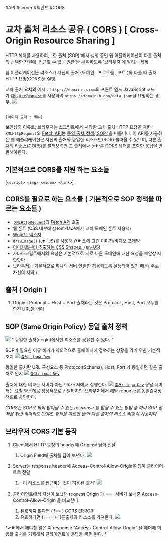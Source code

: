 #API #server #백엔드 #CORS 

# 교차 출처 리소스 공유 ( CORS ) [ Cross- Origin Resource Sharing ]

HTTP 헤더를 사용하여, ' 한 출처 (SOP)'에서 실행 중인 웹 어플리케이션이 다른 출처의 
선택한 자원에  '접근할 수 있는 권한'을 부여하도록 '브라우저'에 알리는 체제

웹 어플리케이션은 리소스가 자신의 출처 (도메인 , 프로토콜 , 포트 )와 다를 때 
출처 HTTP 요청(CORS)을 실행


교차 출처 요처의 예시 :  `https://domain-a.com`의 프론트 엔드 JavaScript 코드가 [`XMLHttpRequest`](https://developer.mozilla.org/ko/docs/Web/API/XMLHttpRequest)를 사용하여 `https://domain-b.com/data.json`을 요청하는 경우.
![](https://i.imgur.com/56tcuGt.png)

																					    [이미지 출처 : MDN]
보안상의 이유로, 브라우저는 스크립트에서 시작한 교차 출처 HTTP 요청을 제한
`XMLHttpRequest`와 [Fetch API](https://developer.mozilla.org/ko/docs/Web/API/Fetch_API)는 [동일 출처 정책( SOP )](https://developer.mozilla.org/ko/docs/Web/Security/Same-origin_policy)을 따릅니다.
이 API를 사용하는 웹 애플리케이션은 자신의 출처와 동일한 리소스만(SOR) 불러올 수 있으며, 다른 출처의 리소스(CORS)를 불러오려면 그 출처에서 올바른 CORS 헤더를 포함한 응답을 반환해야한다.

## 기본적으로 CORS를 지원 하는 요소들
[`<script> <img> <video> <link>`]

## CORS를 필요로 하는 요소들 ( 기본적으로 SOP 정책을 따르는 요소들 )
-  [`XMLHttpRequest`](https://developer.mozilla.org/ko/docs/Web/API/XMLHttpRequest)와 [Fetch API](https://developer.mozilla.org/ko/docs/Web/API/Fetch_API) 호출
- 웹 폰트 (CSS 내부에 @font-face에서 교차 도메인 폰트 사용시)
- [WebGL 텍스쳐](https://developer.mozilla.org/ko/docs/Web/API/WebGL_API/Tutorial/Using_textures_in_WebGL)
- [`drawImage()` (en-US)](https://developer.mozilla.org/en-US/docs/Web/API/CanvasRenderingContext2D/drawImage "Currently only available in English (US)")를 사용해 캔버스에 그린 이미지/비디오 프레임
- [이미지로부터 추출하는 CSS Shapes. (en-US)](https://developer.mozilla.org/en-US/docs/Web/CSS/CSS_Shapes/Shapes_From_Images "Currently only available in English (US)")
- 자바스크립트에서의 요청은 기본적으로 서로 다른 도메인에 대한 요청을 보안상 제한한다.
- 브라우저는 기본적으로 하나의 서버 연결만 허용되도록 설정되어 있기 때문( 주로 자신의 서버 )

## 출처 ( Origin )

1. Origin : Protocol + Host + Port
	출처라는 것은 Protocol , Host, Port 모두를 합친 URL을 의미

## SOP (Same Origin Policy) 동일 출처 정책

![](https://i.imgur.com/iXtkJAL.png)
" 동일한 출처(origin)에서만 리소스를 공유할 수 있다. "

SOP가 필요한 이유
해커가 악의적으로 홈페이지에 접속하는 상황을 막기 위한 기본적 조치
![](https://i.imgur.com/5ehx3cA.png)
[`출처: inpa Dev`](https://inpa.tistory.com/entry/WEB-%F0%9F%93%9A-CORS-%F0%9F%92%AF-%EC%A0%95%EB%A6%AC-%ED%95%B4%EA%B2%B0-%EB%B0%A9%EB%B2%95-%F0%9F%91%8F#thankYou)

동일한 출처란
URL 구성요소 중 Protocol(Schema), Host, Port 가 동일하면 같은 출처로 인지
![](https://i.imgur.com/DinqPKp.png)
[`출처: inpa Dev`](https://inpa.tistory.com/entry/WEB-%F0%9F%93%9A-CORS-%F0%9F%92%AF-%EC%A0%95%EB%A6%AC-%ED%95%B4%EA%B2%B0-%EB%B0%A9%EB%B2%95-%F0%9F%91%8F#thankYou)

출처에 대한 비교는 서버가 아닌 브라우저에서 실행한다.
![](https://i.imgur.com/tFJ3fNo.png)
[`출처: inpa Dev`](https://inpa.tistory.com/entry/WEB-%F0%9F%93%9A-CORS-%F0%9F%92%AF-%EC%A0%95%EB%A6%AC-%ED%95%B4%EA%B2%B0-%EB%B0%A9%EB%B2%95-%F0%9F%91%8F#thankYou)
응답 데이터는 요청 받은데로 정상적으로 전달하지만 브라우져에서 해당 reponse를 
동일출처정책으로 차단한다.

*CORS는 SOP로 막혀 받아올 수 없는  response 를 받을 수 있는 방법 중 하나 SOP 정책을 위반 
하더라도 CORS 정책을 따르면 받아 다른 출처의 리소스 허용이 가능하다*

## 브라우저 CORS 기본 동작

1. Client에서 HTTP 요청의 header에 Origin을 담아 전달
	1. Origin Field에 출처를 담아 보낸다.
![](https://i.imgur.com/jTxRTN6.png)

2. Server는 response header에 Access-Control-Allow-Origin을 담아 클라이어트로 전달
	1. ' 이 리소스를 접근하는 것이 허용된 출처'
![](https://i.imgur.com/seGzNK8.png)

3. 클라이언트에서 자신이 보냈던 request Origin 과 
      === 서버가 보내준 Access-Control-Allow-Origin 을 비교한다.
      1. 유효하지 않다면 ( !== ) CORS ERROR!
      2. 유효하다면 ( === ) 다른출처의 리소스를 가져온다.
![](https://i.imgur.com/IaffwCV.png)


*서버에서 해야할 일은 이  response "Access-Control-Allow-Origin" 을 헤더에  허용할 출처를 기재해서 클라이언트에 응답을 하면 된다. *